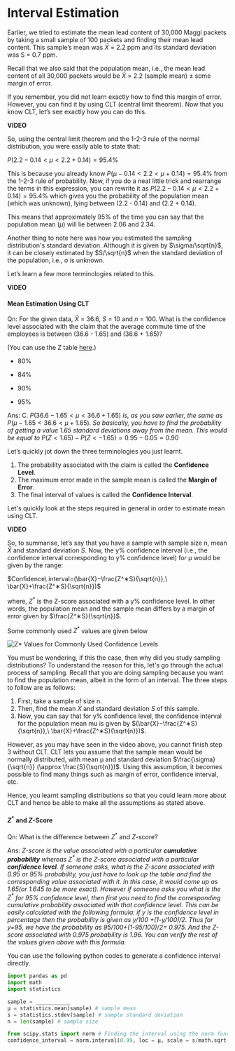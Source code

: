 # Interval Estimation

Earlier, we tried to estimate the mean lead content of 30,000 Maggi packets by taking a small sample of 100 packets and finding their mean lead content. This sample’s mean was $\bar{X}$ = 2.2 ppm and its standard deviation was S = 0.7 ppm.

Recall that we also said that the population mean, i.e., the mean lead content of all 30,000 packets would be $\bar{X}$ = 2.2 (sample mean) ± some margin of error.

If you remember, you did not learn exactly how to find this margin of error. However, you can find it by using CLT (central limit theorem). Now that you know CLT, let’s see exactly how you can do this.

**VIDEO**

So, using the central limit theorem and the 1-2-3 rule of the normal distribution, you were easily able to state that:

$P(2.2−0.14<\mu<2.2+0.14)=95.4\%$

This is because you already know $P(μ−0.14<2.2<\mu+0.14)=95.4\%$ from the 1-2-3 rule of probability. Now, if you do a neat little trick and rearrange the terms in this expression, you can rewrite it as $P(2.2−0.14<\mu<2.2+0.14)=95.4\%$ which gives you the probability of the population mean (which was unknown), lying between (2.2 - 0.14) and (2.2 + 0.14).

This means that approximately 95% of the time you can say that the population mean $(\mu)$ will lie between 2.06 and 2.34.

Another thing to note here was how you estimated the sampling distribution's standard deviation. Although it is given by $\sigma/\sqrt{n}$, it can be closely estimated by $S/\sqrt{n}$ when the standard deviation of the population, i.e., σ is unknown.

Let’s learn a few more terminologies related to this.

**VIDEO**

#### Mean Estimation Using CLT

Qn: For the given data, $\bar{X}$ = 36.6, $S$ = 10 and $n$ = 100. What is the confidence level associated with the claim that the average commute time of the employees is between (36.6 - 1.65) and (36.6 + 1.65)?

(You can use the Z table [here](http://www.stat.ufl.edu/~athienit/Tables/Ztable.pdf).)

- 80%

- 84%

- 90%

- 95%

Ans: C. $P(36.6 - 1.65 < μ < 36.6 + 1.65)$ *is, as you saw earlier, the same as* $P(μ - 1.65 < 36.6 < μ + 1.65)$. *So basically, you have to find the probability of getting a value 1.65 standard deviations away from the mean. This would be equal to* $P(Z < 1.65) - P(Z < -1.65) = 0.95 - 0.05 = 0.90$

Let’s quickly jot down the three terminologies you just learnt.

1. The probability associated with the claim is called the **Confidence Level**.
2. The maximum error made in the sample mean is called the **Margin of Error**.
3. The final interval of values is called the **Confidence Interval**.

Let's quickly look at the steps required in general in order to estimate mean using CLT.

**VIDEO**

So, to summarise, let’s say that you have a sample with sample size n, mean $\bar{X}$ and standard deviation $S$. Now, the y% confidence interval (i.e., the confidence interval corresponding to y% confidence level) for μ would be given by the range:

$Confidence\ interval=(\bar{X}−\frac{Z^∗S}{\sqrt{n}},\ \bar{X}+\frac{Z^∗S}{\sqrt{n}})$

where, $Z^*$ is the Z-score associated with a y% confidence level. In other words, the population mean and the sample mean differs by a margin of error given by $\frac{Z^∗S}{\sqrt{n}}$.

Some commonly used $Z^*$ values are given below

![Z* Values for Commonly Used Confidence Levels](https://i.ibb.co/Dbys6bM/Z-Values-for-Commonly-Used-Confidence-Levels.png)

You must be wondering, if this the case, then why did you study sampling distributions? To understand the reason for this, let's go through the actual process of sampling. Recall that you are doing sampling because you want to find the population mean, albeit in the form of an interval. The three steps to follow are as follows:

1. First, take a sample of size n.
2. Then, find the mean $\bar{X}$ and standard deviation $S$ of this sample.
3. Now, you can say that for y% confidence level, the confidence interval for the population mean mu is given by $(\bar{X}−\frac{Z^∗S}{\sqrt{n}},\ \bar{X}+\frac{Z^∗S}{\sqrt{n}})$.  

However, as you may have seen in the video above, you cannot finish step 3 without CLT. CLT lets you assume that the sample mean would be normally distributed, with mean μ and standard deviation $\frac{\sigma}{\sqrt{n}} (\approx \frac{S}{\sqrt{n}})$. Using this assumption, it becomes possible to find many things such as margin of error, confidence interval, etc.

Hence, you learnt sampling distributions so that you could learn more about CLT and hence be able to make all the assumptions as stated above.

#### $Z^*$ and $Z$-Score

Qn: What is the difference between $Z^*$ and $Z$-score?

Ans: _Z-score is the value associated with a particular **cumulative probability** whereas $Z^*$ is the Z-score associated with a particular **confidence level**. If someone asks, what is the Z-score associated with 0.95 or 95%  probability, you just have to look up the table and find the corresponding value associated with it. In this case, it would come up as  1.65(or 1.645 to be more exact). However if someone asks you what is the $Z^*$ for 95% confidence level, then first you need to find the corresponding cumulative probability associated with that confidence level.  This can be easily calculated with the following formula: if y is the confidence level in percentage then the probability is given as y/100 +(1-y/100)/2. Thus for y=95, we have the probability as 95/100+(1-95/100)/2= 0.975. And the Z-score associated with 0.975 probability is 1.96. You can verify the rest of the values given above with this formula._

You can use the following python codes to generate a confidence interval directly.

```python
import pandas as pd
import math
import statistics

sample = ___________
μ = statistics.mean(sample) # sample mean
s = statistics.stdev(sample) # sample standard deviation
n = len(sample) # sample size

from scipy.stats import norm # Finding the interval using the norm function
confidence_interval = norm.interval(0.99, loc = μ, scale = s/math.sqrt(n))
```

